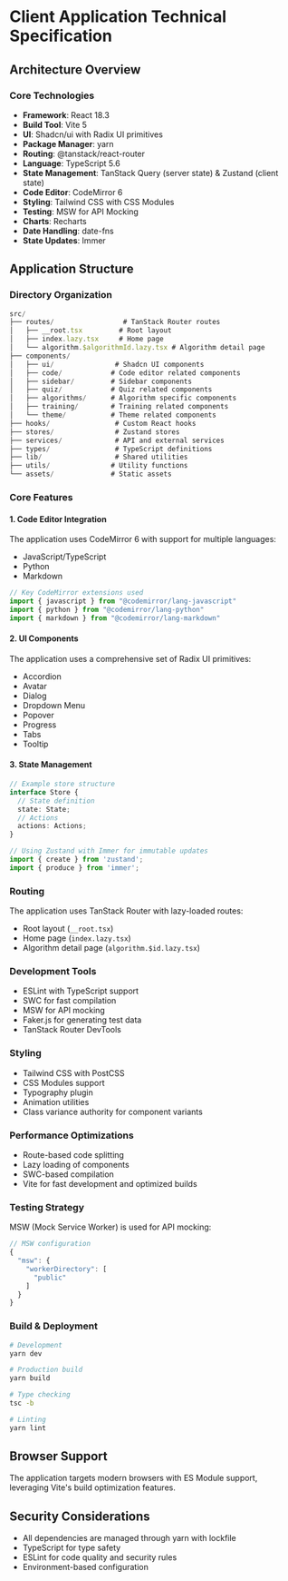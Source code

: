 # Client Application Technical Specification

## Architecture Overview

### Core Technologies

- **Framework**: React 18.3
- **Build Tool**: Vite 5
- **UI**: Shadcn/ui with Radix UI primitives
- **Package Manager**: yarn
- **Routing**: @tanstack/react-router
- **Language**: TypeScript 5.6
- **State Management**: TanStack Query (server state) & Zustand (client state)
- **Code Editor**: CodeMirror 6
- **Styling**: Tailwind CSS with CSS Modules
- **Testing**: MSW for API Mocking
- **Charts**: Recharts
- **Date Handling**: date-fns
- **State Updates**: Immer

## Application Structure

### Directory Organization

```typescript
src/
├── routes/                 # TanStack Router routes
│   ├── __root.tsx         # Root layout
│   ├── index.lazy.tsx     # Home page
│   └── algorithm.$algorithmId.lazy.tsx # Algorithm detail page
├── components/
│   ├── ui/               # Shadcn UI components
│   ├── code/            # Code editor related components
│   ├── sidebar/         # Sidebar components
│   ├── quiz/            # Quiz related components
│   ├── algorithms/      # Algorithm specific components
│   ├── training/        # Training related components
│   └── theme/           # Theme related components
├── hooks/                # Custom React hooks
├── stores/               # Zustand stores
├── services/             # API and external services
├── types/                # TypeScript definitions
├── lib/                  # Shared utilities
├── utils/               # Utility functions
└── assets/              # Static assets
```

### Core Features

#### 1. Code Editor Integration

The application uses CodeMirror 6 with support for multiple languages:
- JavaScript/TypeScript
- Python
- Markdown

```typescript
// Key CodeMirror extensions used
import { javascript } from "@codemirror/lang-javascript"
import { python } from "@codemirror/lang-python"
import { markdown } from "@codemirror/lang-markdown"
```

#### 2. UI Components

The application uses a comprehensive set of Radix UI primitives:
- Accordion
- Avatar
- Dialog
- Dropdown Menu
- Popover
- Progress
- Tabs
- Tooltip

#### 3. State Management

```typescript
// Example store structure
interface Store {
  // State definition
  state: State;
  // Actions
  actions: Actions;
}

// Using Zustand with Immer for immutable updates
import { create } from 'zustand';
import { produce } from 'immer';
```

### Routing

The application uses TanStack Router with lazy-loaded routes:
- Root layout (`__root.tsx`)
- Home page (`index.lazy.tsx`)
- Algorithm detail page (`algorithm.$id.lazy.tsx`)

### Development Tools

- ESLint with TypeScript support
- SWC for fast compilation
- MSW for API mocking
- Faker.js for generating test data
- TanStack Router DevTools

### Styling

- Tailwind CSS with PostCSS
- CSS Modules support
- Typography plugin
- Animation utilities
- Class variance authority for component variants

### Performance Optimizations

- Route-based code splitting
- Lazy loading of components
- SWC-based compilation
- Vite for fast development and optimized builds

### Testing Strategy

MSW (Mock Service Worker) is used for API mocking:
```typescript
// MSW configuration
{
  "msw": {
    "workerDirectory": [
      "public"
    ]
  }
}
```

### Build & Deployment

```bash
# Development
yarn dev

# Production build
yarn build

# Type checking
tsc -b

# Linting
yarn lint
```

## Browser Support

The application targets modern browsers with ES Module support, leveraging Vite's build optimization features.

## Security Considerations

- All dependencies are managed through yarn with lockfile
- TypeScript for type safety
- ESLint for code quality and security rules
- Environment-based configuration
